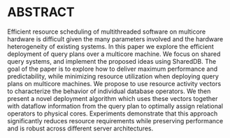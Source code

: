 # ABSTRACT
Efficient resource scheduling of multithreaded software on multicore hardware is difficult given the many parameters involved and the hardware heterogeneity of existing systems. In this paper we explore the efficient deployment of query plans over a multicore machine. We focus on shared query systems, and implement the proposed ideas using SharedDB.
The goal of the paper is to explore how to deliver maximum performance and predictability, while minimizing resource utilization when deploying query plans on multicore machines. We propose to use resource activity vectors to characterize the behavior of individual database operators. We then present a novel deployment algorithm which uses these vectors together with dataflow information from the query plan to optimally assign relational operators to physical cores. Experiments demonstrate that this approach significantly reduces resource requirements while preserving performance and is robust across different server architectures.